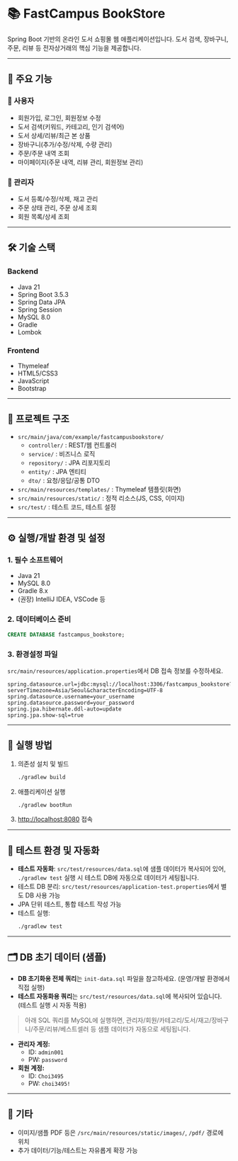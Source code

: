 # 📚 FastCampus BookStore

Spring Boot 기반의 온라인 도서 쇼핑몰 웹 애플리케이션입니다. 
도서 검색, 장바구니, 주문, 리뷰 등 전자상거래의 핵심 기능을 제공합니다.

---

## 🚀 주요 기능

### 👤 사용자
- 회원가입, 로그인, 회원정보 수정
- 도서 검색(키워드, 카테고리, 인기 검색어)
- 도서 상세/리뷰/최근 본 상품
- 장바구니(추가/수정/삭제, 수량 관리)
- 주문/주문 내역 조회
- 마이페이지(주문 내역, 리뷰 관리, 회원정보 관리)

### 🔧 관리자
- 도서 등록/수정/삭제, 재고 관리
- 주문 상태 관리, 주문 상세 조회
- 회원 목록/상세 조회

---

## 🛠 기술 스택

### Backend
- Java 21
- Spring Boot 3.5.3
- Spring Data JPA
- Spring Session
- MySQL 8.0
- Gradle
- Lombok

### Frontend
- Thymeleaf
- HTML5/CSS3
- JavaScript
- Bootstrap

---

## 📁 프로젝트 구조

- `src/main/java/com/example/fastcampusbookstore/`
  - `controller/` : REST/웹 컨트롤러
  - `service/` : 비즈니스 로직
  - `repository/` : JPA 리포지토리
  - `entity/` : JPA 엔티티
  - `dto/` : 요청/응답/공통 DTO
- `src/main/resources/templates/` : Thymeleaf 템플릿(화면)
- `src/main/resources/static/` : 정적 리소스(JS, CSS, 이미지)
- `src/test/` : 테스트 코드, 테스트 설정

---

## ⚙️ 실행/개발 환경 및 설정

### 1. 필수 소프트웨어
- Java 21
- MySQL 8.0
- Gradle 8.x
- (권장) IntelliJ IDEA, VSCode 등

### 2. 데이터베이스 준비
```sql
CREATE DATABASE fastcampus_bookstore;
```

### 3. 환경설정 파일
`src/main/resources/application.properties`에서 DB 접속 정보를 수정하세요.

```properties
spring.datasource.url=jdbc:mysql://localhost:3306/fastcampus_bookstore?serverTimezone=Asia/Seoul&characterEncoding=UTF-8
spring.datasource.username=your_username
spring.datasource.password=your_password
spring.jpa.hibernate.ddl-auto=update
spring.jpa.show-sql=true
```

---

## 🏁 실행 방법

1. 의존성 설치 및 빌드
   ```bash
   ./gradlew build
   ```
2. 애플리케이션 실행
   ```bash
   ./gradlew bootRun
   ```
3. [http://localhost:8080](http://localhost:8080) 접속

---

## 🧪 테스트 환경 및 자동화

- **테스트 자동화**: `src/test/resources/data.sql`에 샘플 데이터가 복사되어 있어, `./gradlew test` 실행 시 테스트 DB에 자동으로 데이터가 세팅됩니다.
- 테스트 DB 분리: `src/test/resources/application-test.properties`에서 별도 DB 사용 가능
- JPA 단위 테스트, 통합 테스트 작성 가능
- 테스트 실행:
  ```bash
  ./gradlew test
  ```

---

## 🗂️ DB 초기 데이터 (샘플)

- **DB 초기화용 전체 쿼리**는 `init-data.sql` 파일을 참고하세요. (운영/개발 환경에서 직접 실행)
- **테스트 자동화용 쿼리**는 `src/test/resources/data.sql`에 복사되어 있습니다. (테스트 실행 시 자동 적용)

> 아래 SQL 쿼리를 MySQL에 실행하면, 관리자/회원/카테고리/도서/재고/장바구니/주문/리뷰/베스트셀러 등 샘플 데이터가 자동으로 세팅됩니다.

- **관리자 계정:**
  - ID: `admin001`
  - PW: `password`
- **회원 계정:**
  - ID: `Choi3495`
  - PW: `choi3495!`

---

## 📝 기타

- 이미지/샘플 PDF 등은 `/src/main/resources/static/images/`, `/pdf/` 경로에 위치
- 추가 데이터/기능/테스트는 자유롭게 확장 가능
